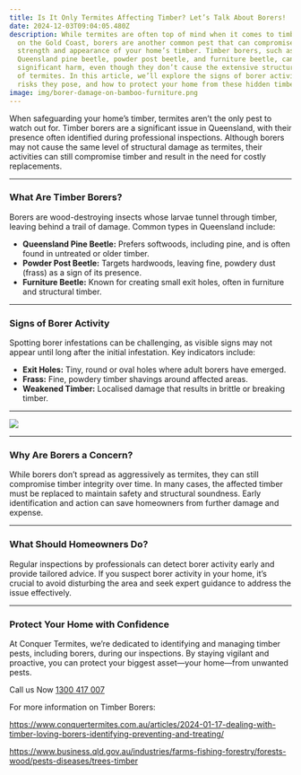 ```yaml
---
title: Is It Only Termites Affecting Timber? Let’s Talk About Borers!
date: 2024-12-03T09:04:05.480Z
description: While termites are often top of mind when it comes to timber damage
  on the Gold Coast, borers are another common pest that can compromise the
  strength and appearance of your home’s timber. Timber borers, such as the
  Queensland pine beetle, powder post beetle, and furniture beetle, can cause
  significant harm, even though they don’t cause the extensive structural damage
  of termites. In this article, we’ll explore the signs of borer activity, the
  risks they pose, and how to protect your home from these hidden timber pests.
image: img/borer-damage-on-bamboo-furniture.png
---
```

When safeguarding your home’s timber, termites aren’t the only pest to watch out for. Timber borers are a significant issue in Queensland, with their presence often identified during professional inspections. Although borers may not cause the same level of structural damage as termites, their activities can still compromise timber and result in the need for costly replacements.

- - -

### What Are Timber Borers?

Borers are wood-destroying insects whose larvae tunnel through timber, leaving behind a trail of damage. Common types in Queensland include:

* **Queensland Pine Beetle:** Prefers softwoods, including pine, and is often found in untreated or older timber.
* **Powder Post Beetle:** Targets hardwoods, leaving fine, powdery dust (frass) as a sign of its presence.
* **Furniture Beetle:** Known for creating small exit holes, often in furniture and structural timber.

- - -

### Signs of Borer Activity

Spotting borer infestations can be challenging, as visible signs may not appear until long after the initial infestation. Key indicators include:

* **Exit Holes:** Tiny, round or oval holes where adult borers have emerged.
* **Frass:** Fine, powdery timber shavings around affected areas.
* **Weakened Timber:** Localised damage that results in brittle or breaking timber.

- - -

![](img/freeze-frame-photography.png)

- - -

### Why Are Borers a Concern?

While borers don’t spread as aggressively as termites, they can still compromise timber integrity over time. In many cases, the affected timber must be replaced to maintain safety and structural soundness. Early identification and action can save homeowners from further damage and expense.

- - -

### What Should Homeowners Do?

Regular inspections by professionals can detect borer activity early and provide tailored advice. If you suspect borer activity in your home, it’s crucial to avoid disturbing the area and seek expert guidance to address the issue effectively.

- - -

### Protect Your Home with Confidence

At Conquer Termites, we’re dedicated to identifying and managing timber pests, including borers, during our inspections. By staying vigilant and proactive, you can protect your biggest asset—your home—from unwanted pests.

Call us Now [1300 417 007](tel:1300417007)

For more information on Timber Borers: 

<https://www.conquertermites.com.au/articles/2024-01-17-dealing-with-timber-loving-borers-identifying-preventing-and-treating/>

<https://www.business.qld.gov.au/industries/farms-fishing-forestry/forests-wood/pests-diseases/trees-timber>